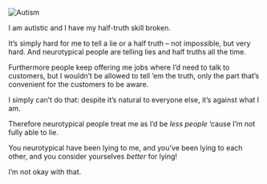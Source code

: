 ![Autism](//cacilhas.info/img/autistic.png)

I am autistic and I have my half-truth skill broken.

It’s simply hard for me to tell a lie or a half truth – not impossible, but very hard. And neurotypical people are telling lies and half truths all the time.

Furthermore people keep offering me jobs where I’d need to talk to customers, but I wouldn’t be allowed to tell ’em the truth, only the part that’s convenient for the customers to be aware.

I simply can’t do that: despite it’s natural to everyone else, it’s against what I am.

Therefore neurotypical people treat me as I’d be _less people_ ’cause I’m not fully able to lie.

You neurotypical have been lying to me, and you’ve been lying to each other, and you consider yourselves _better_ for lying!

I’m not okay with that.
